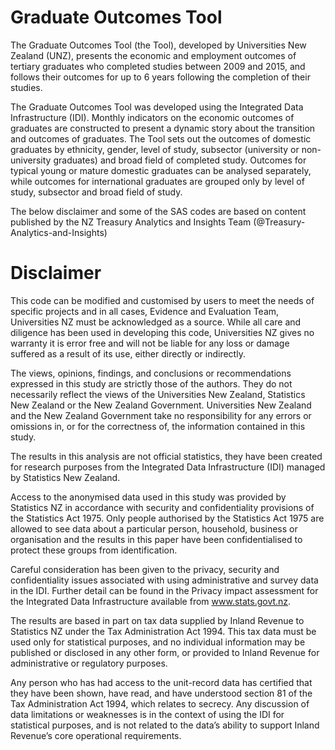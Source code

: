 # Graduate Outcomes Tool

The Graduate Outcomes Tool (the Tool), developed by Universities New Zealand (UNZ), presents the economic and employment outcomes of tertiary graduates who completed studies between 2009 and 2015, and follows their outcomes for up to 6 years following the completion of their studies.

The Graduate Outcomes Tool was developed using the Integrated Data Infrastructure (IDI). Monthly indicators on the economic outcomes of graduates are constructed to present a dynamic story about the transition and outcomes of graduates. The Tool sets out the outcomes of domestic graduates by ethnicity, gender, level of study, subsector (university or non-university graduates) and broad field of completed study. Outcomes for typical young or mature domestic graduates can be analysed separately, while outcomes for international graduates are grouped only by level of study, subsector and broad field of study.

The below disclaimer and some of the SAS codes are based on content published by the NZ Treasury Analytics and Insights Team (@Treasury-Analytics-and-Insights)

# Disclaimer

This code can be modified and customised by users to meet the needs of specific projects and in all cases, Evidence and Evaluation Team, Universities NZ must be acknowledged as a source. While all care and diligence has been used in developing this code, Universities NZ gives no warranty it is error free and will not be liable for any loss or damage suffered as a result of its use, either directly or indirectly.

The views, opinions, findings, and conclusions or recommendations expressed in this study are strictly those of the authors. They do not necessarily reflect the views of the Universities New Zealand, Statistics New Zealand or the New Zealand Government. Universities New Zealand and the New Zealand Government take no responsibility for any errors or omissions in, or for the correctness of, the information contained in this study.

The results in this analysis are not official statistics, they have been created for research purposes from the Integrated Data Infrastructure (IDI) managed by Statistics New Zealand.

Access to the anonymised data used in this study was provided by Statistics NZ in accordance with security and confidentiality provisions of the Statistics Act 1975. Only people authorised by the Statistics Act 1975 are allowed to see data about a particular person, household, business or organisation and the results in this paper have been confidentialised to protect these groups from identification.

Careful consideration has been given to the privacy, security and confidentiality issues associated with using administrative and survey data in the IDI. Further detail can be found in the Privacy impact assessment for the Integrated Data Infrastructure available from www.stats.govt.nz.

The results are based in part on tax data supplied by Inland Revenue to Statistics NZ under the Tax Administration Act 1994. This tax data must be used only for statistical purposes, and no individual information may be published or disclosed in any other form, or provided to Inland Revenue for administrative or regulatory purposes.

Any person who has had access to the unit-record data has certified that they have been shown, have read, and have understood section 81 of the Tax Administration Act 1994, which relates to secrecy. Any discussion of data limitations or weaknesses is in the context of using the IDI for statistical purposes, and is not related to the data’s ability to support Inland Revenue’s core operational requirements.
